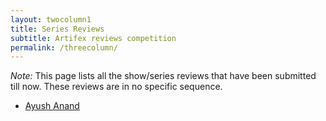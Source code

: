 ```yaml
---
layout: twocolumn1
title: Series Reviews
subtitle: Artifex reviews competition
permalink: /threecolumn/
---
```

*Note:* This page lists all the show/series reviews that have been submitted till now. These reviews are in no specific sequence.

* [Ayush Anand](/revs/ayushanand)
